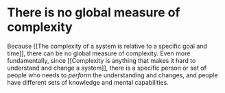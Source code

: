 # There is no global measure of complexity
Because [[The complexity of a system is relative to a specific goal and time]], there can be no global measure of complexity. Even more fundamentally, since [[Complexity is anything that makes it hard to understand and change a system]], there is a specific person or set of people who needs to *perform* the understanding and changes, and people have different sets of knowledge and mental capabilities.